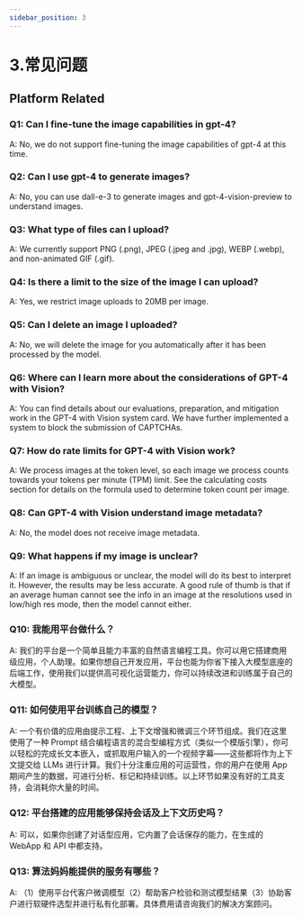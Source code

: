 ```yaml
---
sidebar_position: 3
---
```


# 3.常见问题
## Platform Related
### Q1: Can I fine-tune the image capabilities in gpt-4?
A: No, we do not support fine-tuning the image capabilities of gpt-4 at this time.

### Q2: Can I use gpt-4 to generate images?
A: No, you can use dall-e-3 to generate images and gpt-4-vision-preview to understand images.

### Q3: What type of files can I upload?
A: We currently support PNG (.png), JPEG (.jpeg and .jpg), WEBP (.webp), and non-animated GIF (.gif).

### Q4: Is there a limit to the size of the image I can upload?
A: Yes, we restrict image uploads to 20MB per image.

### Q5: Can I delete an image I uploaded?
A: No, we will delete the image for you automatically after it has been processed by the model.

### Q6: Where can I learn more about the considerations of GPT-4 with Vision?
A: You can find details about our evaluations, preparation, and mitigation work in the GPT-4 with Vision system card. We have further implemented a system to block the submission of CAPTCHAs.

### Q7: How do rate limits for GPT-4 with Vision work?
A: We process images at the token level, so each image we process counts towards your tokens per minute (TPM) limit. See the calculating costs section for details on the formula used to determine token count per image.

### Q8: Can GPT-4 with Vision understand image metadata?
A: No, the model does not receive image metadata.

### Q9: What happens if my image is unclear?
A: If an image is ambiguous or unclear, the model will do its best to interpret it. However, the results may be less accurate. A good rule of thumb is that if an average human cannot see the info in an image at the resolutions used in low/high res mode, then the model cannot either.

### Q10: 我能用平台做什么？
A: 我们的平台是一个简单且能力丰富的自然语言编程工具。你可以用它搭建商用级应用，个人助理。如果你想自己开发应用，平台也能为你省下接入大模型底座的后端工作，使用我们以提供高可视化运营能力，你可以持续改进和训练属于自己的大模型。

### Q11: 如何使用平台训练自己的模型？
A: 一个有价值的应用由提示工程、上下文增强和微调三个环节组成。我们在这里使用了一种 Prompt 结合编程语言的混合型编程方式（类似一个模版引擎），你可以轻松的完成长文本嵌入，或抓取用户输入的一个视频字幕——这些都将作为上下文提交给 LLMs 进行计算。我们十分注重应用的可运营性，你的用户在使用 App 期间产生的数据，可进行分析、标记和持续训练。以上环节如果没有好的工具支持，会消耗你大量的时间。

### Q12: 平台搭建的应用能够保持会话及上下文历史吗？
A: 可以，如果你创建了对话型应用，它内置了会话保存的能力，在生成的 WebApp 和 API 中都支持。

### Q13: 算法妈妈能提供的服务有哪些？
A: （1）使用平台代客户微调模型（2）帮助客户检验和测试模型结果（3）协助客户进行软硬件选型并进行私有化部署。具体费用请咨询我们的解决方案顾问。